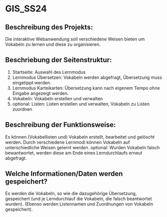 # GIS_SS24
## Beschreibung des Projekts: 
Die interaktive Webanwendung soll verschiedene Weisen bieten um Vokabeln zu lernen und diese zu organisieren.
## Beschriebung der Seitenstruktur:
1. Startseite: Auswahl des Lernmodus 
2. Lernmodus Übersetzen: Vokabeln werden abgefragt, Übersetzung muss eingetippt werden. 
3. Lernmodus Karteikarten: Übersetzung kann nach eigenem Tempo ohne Eingabe angezeigt werden. 
4. Vokabeln: Vokabeln erstellen und verwalten
5. optional: Listen: Listen erstellen und verwalten, Vokabeln zu Listen zuordnen 
## Beschreibung der Funktionsweise:
Es können (Vokabellisten und) Vokabeln erstellt, bearbeitet und gelöscht werden. 
Durch verschiedene Lernmodi können Vokabeln auf unterschiedliche Weisen gelernt werden. 
optional: Wurden Vokabeln falsch bewantwortet, werden diese am Ende eines Lerndurchlaufs erneut abgefragt. 
## Welche Informationen/Daten werden gespeichert? 
Es werden die Vokabeln, so wie die dazugehörige Übersetzung, gespeichert (und je Lerndurchlauf die Vokabeln, die falsch beantwortet wurden). 
(Ebenso werden Listennamen und Zuordnungen von Vokabeln gespeichert). 